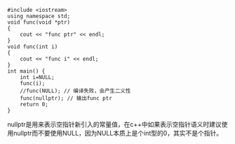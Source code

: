 ```
#include <iostream>
using namespace std;
void func(void *ptr) 
{
    cout << "func ptr" << endl;
}
void func(int i) 
{
    cout << "func i" << endl;
}
int main() {
    int i=NULL;
    func(i);
    //func(NULL); // 编译失败，会产生二义性
    func(nullptr); // 输出func ptr
    return 0;
}
```
nullptr是用来表示空指针新引入的常量值，在c++中如果表示空指针语义时建议使用nullptr而不要使用NULL，因为NULL本质上是个int型的0，其实不是个指针。